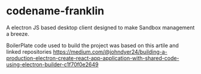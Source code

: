 # codename-franklin
A electron JS based desktop client designed to make Sandbox management a breeze. 


BoilerPlate code used to build the project was based on this artile and linked repositories 
https://medium.com/@johndyer24/building-a-production-electron-create-react-app-application-with-shared-code-using-electron-builder-c1f70f0e2649
